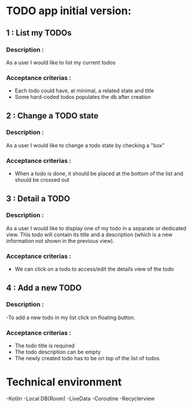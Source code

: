 TODO app initial version:
=========================
##  1 : List my TODOs

### Description :
As a user I would like to list my current todos
### Acceptance criterias :
- Each todo could have, at minimal, a related state and title
- Some hard-coded todos populates the db after creation

## 2 : Change a TODO state

### Description :
As a user I would like to change a todo state by checking a "box"
### Acceptance criterias :
- When a todo is done, it should be placed at the bottom of the list and should be crossed out

## 3 : Detail a TODO

### Description :
As a user I would like to display one of my todo in a separate or dedicated view.
This todo will contain its title and a description (which is a new information not shown in the previous view).
### Acceptance criterias :
- We can click on a todo to access/edit the details view of the todo

## 4 : Add a new TODO

### Description :
 -To add a new todo in my list click on floating button.
### Acceptance criterias :
- The todo title is required
- The todo description can be empty
- The newly created todo has to be on top of the list of todos


# Technical environment
-Kotlin
-Local DB(Room)
-LiveData
-Coroutine
-Recyclerview